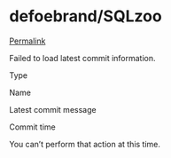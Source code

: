 # defoebrand/SQLzoo

 [Permalink](https://github.com/defoebrand/SQLzoo/tree/b708b7513f770a2aa0845052407b7465d604dd46/Quizzes)

 Failed to load latest commit information.

Type

Name

Latest commit message

Commit time

 You can’t perform that action at this time. 

